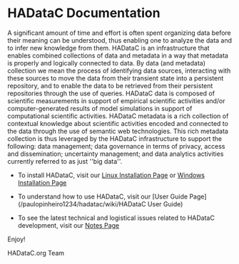 # HADataC Documentation

A significant amount of time and effort is often spent organizing data before their meaning can be understood, thus enabling one to analyze the data and to infer new knowledge from them. HADataC is an infrastructure that enables combined collections of data and metadata in a way that metadata is properly and logically connected to data. By data (and metadata) collection we mean the process of identifying data sources, interacting with these sources to move the data from their transient state into a persistent repository, and to enable the data to be retrieved from their persistent repositories through the use of queries.  HADataC data is composed of scientific measurements in support of empirical scientific activities and/or computer-generated results of model simulations in support of computational scientific activities. HADataC metadata is a rich collection of contextual knowledge about scientific activities encoded and connected to the data through the use of semantic web technologies. This rich metadata collection is thus leveraged by the HADataC infrastructure to support the following: data management; data governance in terms of privacy, access and dissemination; uncertainty management; and data analytics activities currently referred to as just ''big data''.  

* To install HADataC, visit our [Linux Installation Page](/paulopinheiro1234/hadatac/wiki/Installing-for-Linux) or [Windows Installation Page](/paulopinheiro1234/hadatac/wiki/Installing-for-Windows)

* To understand how to use HADataC, visit our [User Guide Page](/paulopinheiro1234/hadatac/wiki/HADataC User Guide)

* To see the latest technical and logistical issues related to HADataC development, visit our [Notes Page](/paulopinheiro1234/hadatac/wiki/notes)

Enjoy!

HADataC.org Team 
